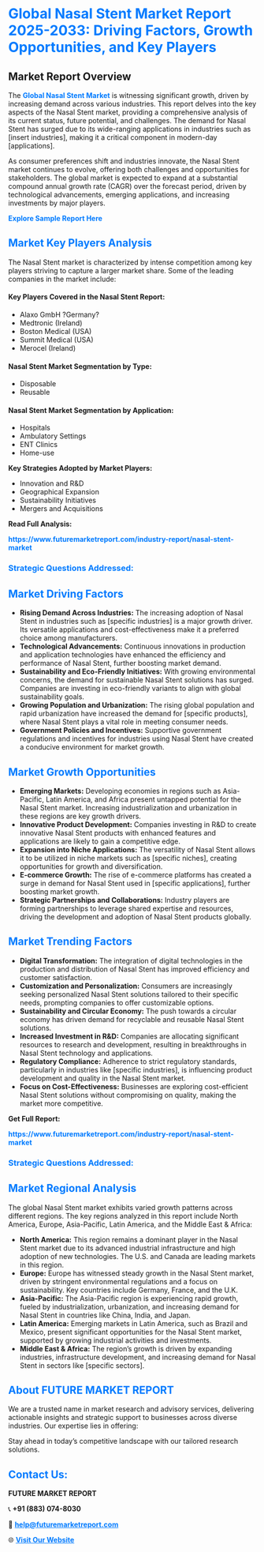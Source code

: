 <h1 style="color: #007BFF;">Global Nasal Stent Market Report 2025-2033: Driving Factors, Growth Opportunities, and Key Players</h1>

<section id="overview">
<h2>Market Report Overview</h2>
<p>The <a href="https://www.futuremarketreport.com/industry-report/nasal-stent-market" style="color: #007BFF; text-decoration: none;"><strong>Global Nasal Stent Market</strong></a> is witnessing significant growth, driven by increasing demand across various industries. This report delves into the key aspects of the Nasal Stent market, providing a comprehensive analysis of its current status, future potential, and challenges. The demand for Nasal Stent has surged due to its wide-ranging applications in industries such as [insert industries], making it a critical component in modern-day [applications].</p>
<p>As consumer preferences shift and industries innovate, the Nasal Stent market continues to evolve, offering both challenges and opportunities for stakeholders. The global market is expected to expand at a substantial compound annual growth rate (CAGR) over the forecast period, driven by technological advancements, emerging applications, and increasing investments by major players.</p>
</section>

<section id="overview">
<p><a href="https://www.futuremarketreport.com/request-sample/reportId=99242" style="color: #007BFF; text-decoration: none;"><strong>Explore Sample Report Here</strong></a></p>
</section>

<section id="key-players">
<h2 style="color: #007BFF;">Market Key Players Analysis</h2>
<p>The Nasal Stent market is characterized by intense competition among key players striving to capture a larger market share. Some of the leading companies in the market include:</p>
<h4>Key Players Covered in the Nasal Stent Report:</h4>
<ul><li>Alaxo GmbH ?Germany?</li><li>Medtronic (Ireland)</li><li>Boston Medical (USA)</li><li>Summit Medical (USA)</li><li>Merocel (Ireland)</li></ul>
<h4>Nasal Stent Market Segmentation by Type:</h4>
<ul><li>Disposable</li><li>Reusable</li></ul>

<h4>Nasal Stent Market Segmentation by Application:</h4>
<ul><li>Hospitals</li><li>Ambulatory Settings</li><li>ENT Clinics</li><li>Home-use</li></ul>
<p><strong>Key Strategies Adopted by Market Players:</strong></p>
<ul>
<li>Innovation and R&D</li>
<li>Geographical Expansion</li>
<li>Sustainability Initiatives</li>
<li>Mergers and Acquisitions</li>
</ul>
</section>

<section>
<p><strong>Read Full Analysis: </strong></p><a href="https://www.futuremarketreport.com/industry-report/nasal-stent-market" style="color: #007BFF; text-decoration: none;"><strong>https://www.futuremarketreport.com/industry-report/nasal-stent-market</strong></a>
<h3 style="color: #007BFF;">Strategic Questions Addressed:</h3>
</section>

<section id="driving-factors">
<h2 style="color: #007BFF;">Market Driving Factors</h2>
<ul>
<li><strong>Rising Demand Across Industries:</strong> The increasing adoption of Nasal Stent in industries such as [specific industries] is a major growth driver. Its versatile applications and cost-effectiveness make it a preferred choice among manufacturers.</li>
<li><strong>Technological Advancements:</strong> Continuous innovations in production and application technologies have enhanced the efficiency and performance of Nasal Stent, further boosting market demand.</li>
<li><strong>Sustainability and Eco-Friendly Initiatives:</strong> With growing environmental concerns, the demand for sustainable Nasal Stent solutions has surged. Companies are investing in eco-friendly variants to align with global sustainability goals.</li>
<li><strong>Growing Population and Urbanization:</strong> The rising global population and rapid urbanization have increased the demand for [specific products], where Nasal Stent plays a vital role in meeting consumer needs.</li>
<li><strong>Government Policies and Incentives:</strong> Supportive government regulations and incentives for industries using Nasal Stent have created a conducive environment for market growth.</li>
</ul>
</section>

<section id="growth-opportunities">
<h2 style="color: #007BFF;">Market Growth Opportunities</h2>
<ul>
<li><strong>Emerging Markets:</strong> Developing economies in regions such as Asia-Pacific, Latin America, and Africa present untapped potential for the Nasal Stent market. Increasing industrialization and urbanization in these regions are key growth drivers.</li>
<li><strong>Innovative Product Development:</strong> Companies investing in R&D to create innovative Nasal Stent products with enhanced features and applications are likely to gain a competitive edge.</li>
<li><strong>Expansion into Niche Applications:</strong> The versatility of Nasal Stent allows it to be utilized in niche markets such as [specific niches], creating opportunities for growth and diversification.</li>
<li><strong>E-commerce Growth:</strong> The rise of e-commerce platforms has created a surge in demand for Nasal Stent used in [specific applications], further boosting market growth.</li>
<li><strong>Strategic Partnerships and Collaborations:</strong> Industry players are forming partnerships to leverage shared expertise and resources, driving the development and adoption of Nasal Stent products globally.</li>
</ul>
</section>

<section id="trending-factors">
<h2 style="color: #007BFF;">Market Trending Factors</h2>
<ul>
<li><strong>Digital Transformation:</strong> The integration of digital technologies in the production and distribution of Nasal Stent has improved efficiency and customer satisfaction.</li>
<li><strong>Customization and Personalization:</strong> Consumers are increasingly seeking personalized Nasal Stent solutions tailored to their specific needs, prompting companies to offer customizable options.</li>
<li><strong>Sustainability and Circular Economy:</strong> The push towards a circular economy has driven demand for recyclable and reusable Nasal Stent solutions.</li>
<li><strong>Increased Investment in R&D:</strong> Companies are allocating significant resources to research and development, resulting in breakthroughs in Nasal Stent technology and applications.</li>
<li><strong>Regulatory Compliance:</strong> Adherence to strict regulatory standards, particularly in industries like [specific industries], is influencing product development and quality in the Nasal Stent market.</li>
<li><strong>Focus on Cost-Effectiveness:</strong> Businesses are exploring cost-efficient Nasal Stent solutions without compromising on quality, making the market more competitive.</li>
</ul>
</section>

<section>
<p><strong>Get Full Report: </strong></p><a href="https://www.futuremarketreport.com/industry-report/nasal-stent-market" style="color: #007BFF; text-decoration: none;"><strong>https://www.futuremarketreport.com/industry-report/nasal-stent-market</strong></a>
<h3 style="color: #007BFF;">Strategic Questions Addressed:</h3>
</section>


<section id="regional-analysis">
<h2 style="color: #007BFF;">Market Regional Analysis</h2>
<p>The global Nasal Stent market exhibits varied growth patterns across different regions. The key regions analyzed in this report include North America, Europe, Asia-Pacific, Latin America, and the Middle East & Africa:</p>
<ul>
<li><strong>North America:</strong> This region remains a dominant player in the Nasal Stent market due to its advanced industrial infrastructure and high adoption of new technologies. The U.S. and Canada are leading markets in this region.</li>
<li><strong>Europe:</strong> Europe has witnessed steady growth in the Nasal Stent market, driven by stringent environmental regulations and a focus on sustainability. Key countries include Germany, France, and the U.K.</li>
<li><strong>Asia-Pacific:</strong> The Asia-Pacific region is experiencing rapid growth, fueled by industrialization, urbanization, and increasing demand for Nasal Stent in countries like China, India, and Japan.</li>
<li><strong>Latin America:</strong> Emerging markets in Latin America, such as Brazil and Mexico, present significant opportunities for the Nasal Stent market, supported by growing industrial activities and investments.</li>
<li><strong>Middle East & Africa:</strong> The region’s growth is driven by expanding industries, infrastructure development, and increasing demand for Nasal Stent in sectors like [specific sectors].</li>
</ul>
</section>

<footer>
<h2 style="color: #007BFF;">About FUTURE MARKET REPORT</h2>
<p>We are a trusted name in market research and advisory services, delivering actionable insights and strategic support to businesses across diverse industries. Our expertise lies in offering:</p>

<p>Stay ahead in today’s competitive landscape with our tailored research solutions.</p>

<h2 style="color: #007BFF;">Contact Us:</h2>
<p><strong>FUTURE MARKET REPORT</strong></p>
<p>📞 <strong>+91 (883) 074-8030</strong></p>
<p>📧 <strong><a href="mailto:help@futuremarketreport.com" style="color: #007BFF;">help@futuremarketreport.com</a></strong></p>
<p>🌐 <strong><a href="https://www.futuremarketreport.com/" style="color: #007BFF;">Visit Our Website</a></strong></p>
</footer>